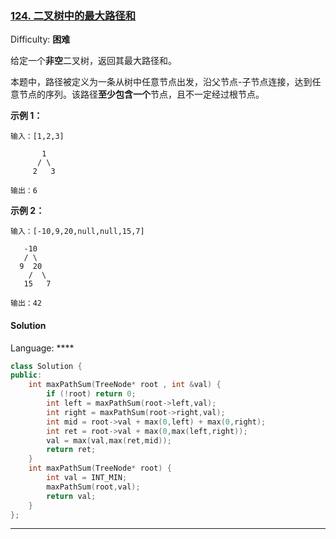 ### [124\. 二叉树中的最大路径和](https://leetcode-cn.com/problems/binary-tree-maximum-path-sum/)

Difficulty: **困难**


给定一个**非空**二叉树，返回其最大路径和。

本题中，路径被定义为一条从树中任意节点出发，沿父节点-子节点连接，达到任意节点的序列。该路径**至少包含一个**节点，且不一定经过根节点。

**示例 1：**

```
输入：[1,2,3]

       1
      / \
     2   3

输出：6
```

**示例 2：**

```
输入：[-10,9,20,null,null,15,7]

   -10
   / \
  9  20
    /  \
   15   7

输出：42
```


#### Solution

Language: ****

```C++
class Solution {
public:
    int maxPathSum(TreeNode* root , int &val) {
        if (!root) return 0;
        int left = maxPathSum(root->left,val);
        int right = maxPathSum(root->right,val);
        int mid = root->val + max(0,left) + max(0,right);
        int ret = root->val + max(0,max(left,right));
        val = max(val,max(ret,mid));
        return ret;
    }
    int maxPathSum(TreeNode* root) {
        int val = INT_MIN;
        maxPathSum(root,val);
        return val;
    }
};
```

----------------------

